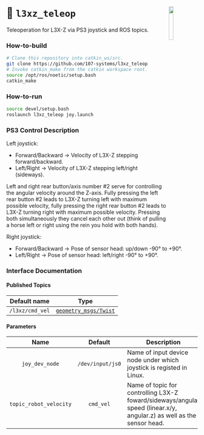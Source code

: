 <a href="https://107-systems.org/"><img align="right" src="https://raw.githubusercontent.com/107-systems/.github/main/logo/107-systems.png" width="15%"></a>
:floppy_disk: `l3xz_teleop`
===========================
Teleoperation for L3X-Z via PS3 joystick and ROS topics.

### How-to-build
```bash
# Clone this repository into catkin_ws/src.
git clone https://github.com/107-systems/l3xz_teleop
# Invoke catkin_make from the catkin workspace root.
source /opt/ros/noetic/setup.bash
catkin_make
```

### How-to-run
```bash
source devel/setup.bash
roslaunch l3xz_teleop joy.launch
```

### PS3 Control Description
Left joystick:
* Forward/Backward -> Velocity of L3X-Z stepping forward/backward.
* Left/Right -> Velocity of L3X-Z stepping left/right (sideways).

Left and right rear button/axis number #2 serve for controlling the angular velocity around the Z-axis. Fully pressing the left rear button #2 leads to L3X-Z turning left with maximum possible velocity, fully pressing the right rear button #2 leads to L3X-Z turning right with maximum possible velocity. Pressing both simultaneously they cancel each other out (think of pulling a horse left or right using the rein you hold with both hands).

Right joystick:
* Forward/Backward -> Pose of sensor head: up/down -90° to +90°.
* Left/Right -> Pose of sensor head: left/right -90° to +90°.

### Interface Documentation
#### Published Topics
| Default name | Type |
|:-:|:-:|
| `/l3xz/cmd_vel` | [`geometry_msgs/Twist`](https://docs.ros.org/en/noetic/api/geometry_msgs/html/msg/Twist.html) |

#### Parameters
| Name | Default | Description |
|:-:|:-:|-|
| `joy_dev_node` | `/dev/input/js0` | Name of input device node under which joystick is registed in Linux. |
| `topic_robot_velocity` | `cmd_vel` | Name of topic for controlling L3X-Z foward/sideways/angular speed (linear.x/y, angular.z) as well as the sensor head. |
